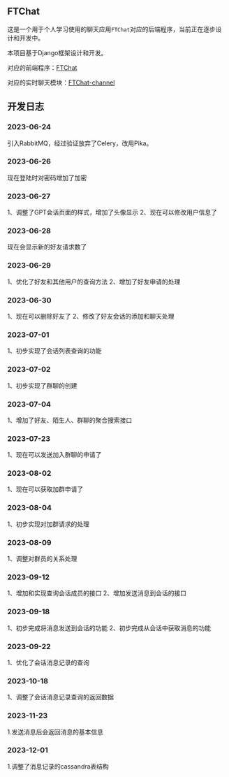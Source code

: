 ## FTChat

这是一个用于个人学习使用的聊天应用`FTChat`对应的后端程序，当前正在逐步设计和开发中。

本项目基于Django框架设计和开发。

对应的前端程序：[FTChat](https://github.com/FTBoojux/ftchat)

对应的实时聊天模块：[FTChat-channel](https://github.com/FTBoojux/ftchat-channel)

## 开发日志

### 2023-06-24

引入RabbitMQ，经过验证放弃了Celery，改用Pika。

### 2023-06-26
现在登陆时对密码增加了加密

### 2023-06-27
1、调整了GPT会话页面的样式，增加了头像显示
2、现在可以修改用户信息了

### 2023-06-28
现在会显示新的好友请求数了

### 2023-06-29
1、优化了好友和其他用户的查询方法
2、增加了好友申请的处理

### 2023-06-30
1、现在可以删除好友了
2、修改了好友会话的添加和聊天处理

### 2023-07-01
1、初步实现了会话列表查询的功能

### 2023-07-02
1、初步实现了群聊的创建

### 2023-07-04
1、增加了好友、陌生人、群聊的聚合搜索接口

### 2023-07-23
1、现在可以发送加入群聊的申请了

### 2023-08-02
1、现在可以获取加群申请了

### 2023-08-04
1、初步实现对加群请求的处理

### 2023-08-09
1、调整对群员的关系处理

### 2023-09-12
1、增加和实现查询会话成员的接口
2、增加发送消息到会话的接口

### 2023-09-18
1、初步完成将消息发送到会话的功能
2、初步完成从会话中获取消息的功能

### 2023-09-22
1、优化了会话消息记录的查询

### 2023-10-18
1、调整了会话消息记录查询的返回数据

### 2023-11-23 
1.发送消息后会返回消息的基本信息

### 2023-12-01
1.调整了消息记录的cassandra表结构